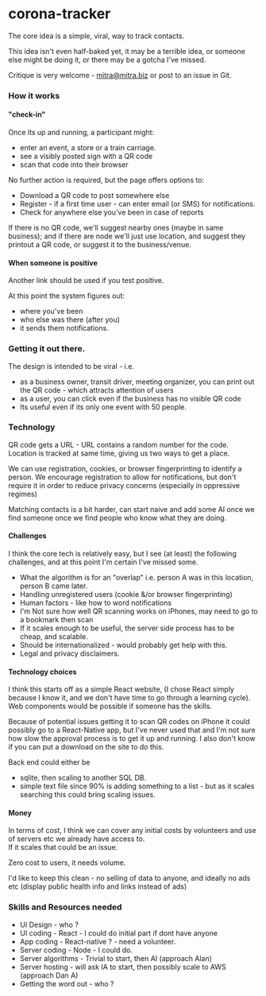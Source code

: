 # corona-tracker

The core idea is a simple, viral, way to track contacts. 

This idea isn't even half-baked yet, it may be a terrible idea, 
or someone else might be doing it, or there may be a gotcha I've missed. 

Critique is very welcome - mitra@mitra.biz or post to an issue in Git.

### How it works 
#### "check-in"

Once its up and running, a participant might: 
* enter an event, a store or a train carriage.
* see a visibly posted sign with a QR code
* scan that code into their browser
 
No further action is required, but the page offers options to:
* Download a QR code to post somewhere else
* Register - if a first time user - can enter email (or SMS) for notifications.
* Check for anywhere else you've been in case of reports

If there is no QR code, we'll suggest nearby ones (maybe in same business);
and if there are node we'll just use location, 
and suggest they printout a QR code, or suggest it to the business/venue.

#### When someone is positive

Another link should be used if you test positive.

At this point the system figures out:
* where you've been
* who else was there (after you) 
* it sends them notifications. 

### Getting it out there.

The design is intended to be viral - i.e.
* as a business owner, transit driver, meeting organizer, 
  you can print out the QR code - which attracts attention of users
* as a user, you can click even if the business has no visible QR code
* Its useful even if its only one event with 50 people. 

### Technology

QR code gets a URL - URL contains a random number for the code. 
Location is tracked at same time, giving us two ways to get a place.

We can use registration, cookies, 
or browser fingerprinting to identify a person. 
We encourage registration to allow for notifications, but don't require it
in order to reduce privacy concerns (especially in oppressive regimes)

Matching contacts is a bit harder, can start naive 
and add some AI once we find someone once we find people who know what they are 
doing. 

#### Challenges

I think the core tech is relatively easy, 
but I see (at least) the following challenges, 
and at this point I'm certain I've missed some.

* What the algorithm is for an "overlap" i.e. person A was in this location, 
  person B came later.
* Handling unregistered users (cookie &/or browser fingerprinting)
* Human factors - like how to word notifications
* I'm Not sure how well QR scanning works on iPhones,
  may need to go to a bookmark then scan
* If it scales enough to be useful, the server side process has to be cheap,
  and scalable. 
* Should be internationalized - would probably get help with this. 
* Legal and privacy disclaimers. 

#### Technology choices

I think this starts off as a simple React website, 
(I chose React simply because I know it, and we don't have time to go through 
a learning cycle). 
Web components would be possible if someone has the skills.

Because of potential issues getting it to scan QR codes on iPhone it could
possibly go to a React-Native app, but I've never used that and I'm not sure
how slow the approval process is to get it up and running. 
I also don't know if you can put a download on the site to do this. 

Back end could either be
* sqlite, then scaling to another SQL DB.
* simple text file since 90% is adding something to a list - 
  but as it scales searching this could bring scaling issues.

#### Money

In terms of cost, I think we can cover any initial costs by volunteers
and use of servers etc we already have access to.  
If it scales that could be an issue.

Zero cost to users, it needs volume.

I'd like to keep this clean - no selling of data to anyone, 
and ideally no ads etc (display public health info and links instead of ads)

### Skills and Resources needed

* UI Design - who ?
* UI coding - React - I could do initial part if dont have anyone
* App coding - React-native ? - need a volunteer.
* Server coding - Node - I could do.
* Server algorithms - Trivial to start, then AI (approach Alan)
* Server hosting - will ask IA to start, then possibly scale to AWS (approach Dan A)
* Getting the word out - who ?
